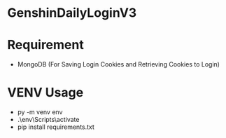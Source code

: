 ﻿# GenshinDailyLoginV3

# Requirement
- MongoDB (For Saving Login Cookies and Retrieving Cookies to Login)

# VENV Usage
- py -m venv env
- .\env\Scripts\activate
- pip install requirements.txt
